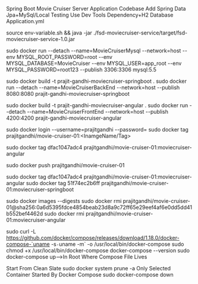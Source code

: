 Spring Boot Movie Cruiser Server Application Codebase
Add Spring Data Jpa+MySql/Local Testing Use Dev  Tools Dependency+H2 Database Application.yml

source env-variable.sh  && java -jar ./fsd-moviecruiser-service/target/fsd-moviecruiser-service-1.0.jar

sudo docker run --detach --name=MovieCruiserMysql --network=host --env MYSQL_ROOT_PASSWORD=root --env MYSQL_DATABASE=MovieCruiser --env MYSQL_USER=app_root --env MYSQL_PASSWORD=root123  --publish 3306:3306 mysql:5.5

sudo docker build -t prajit-gandhi-moviecruiser-springboot .
sudo docker run --detach --name=MovieCruiserBackEnd --network=host --publish 8080:8080 prajit-gandhi-moviecruiser-springboot


sudo docker build -t prajit-gandhi-moviecruiser-angular .
sudo docker run --detach --name=MovieCruiserFrontEnd --network=host --publish 4200:4200 prajit-gandhi-moviecruiser-angular

sudo docker login --username=prajitgandhi --password=
sudo docker tag <ImageId> prajitgandhi/movie-cruiser-01:<InamgeName/Tag>

sudo docker tag dfac1047adc4 prajitgandhi/movie-cruiser-01:moviecruiser-angular

sudo docker push prajitgandhi/movie-cruiser-01

sudo docker tag dfac1047adc4 prajitgandhi/movie-cruiser-01:moviecruiser-angular
sudo docker tag 51f74ec2b6ff prajitgandhi/movie-cruiser-01:moviecruiser-springboot

sudo docker images --digests
sudo docker rmi prajitgandhi/movie-cruiser-01@sha256:0a6d5395fdce4854beab23d8a9c72ff65e29eef4af6e0dd5dd41b552bef4462d
sudo docker rmi prajitgandhi/movie-cruiser-01:moviecruiser-angular

sudo curl -L https://github.com/docker/compose/releases/download/1.18.0/docker-compose-`uname -s`-`uname -m` -o /usr/local/bin/docker-compose
sudo chmod +x /usr/local/bin/docker-compose
docker-compose --version
sudo docker-compose up-->In Root Where Compose File Lives

Start From Clean Slate
sudo docker system prune -a
Only Selected Container Started By Docker Compose
sudo docker-compose down